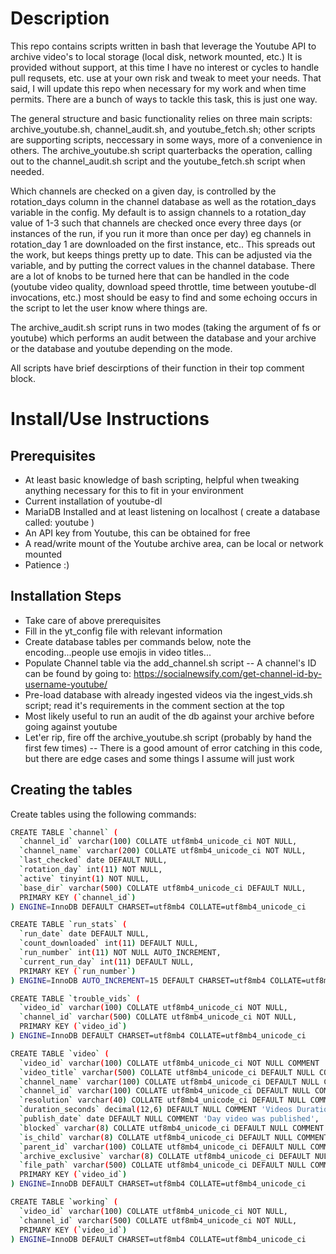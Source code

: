 # Description

This repo contains scripts written in bash that leverage the Youtube API to archive video's to local storage (local disk, network mounted, etc.)  It is provided without support, at this time I have no interest or cycles to handle pull requsets, etc. use at your own risk and tweak to meet your needs.  That said, I will update this repo when necessary for my work and when time permits.  There are a bunch of ways to tackle this task, this is just one way.  

The general structure and basic functionality relies on three main scripts: archive_youtube.sh, channel_audit.sh, and youtube_fetch.sh; other scripts are supporting scripts, neccessary in some ways, more of a convenience in others.  The archive_youtube.sh script quarterbacks the operation, calling out to the channel_audit.sh script and the youtube_fetch.sh script when needed. 

Which channels are checked on a given day, is controlled by the rotation_days column in the channel database as well as the rotation_days variable in the config.  My default is to assign channels to a rotation_day value of 1-3 such that channels are checked once every three days (or instances of the run, if you run it more than once per day) eg channels in rotation_day 1 are downloaded on the first instance, etc..  This spreads out the work, but keeps things pretty up to date.  This can be adjusted via the variable, and by putting the correct values in the channel database.  There are a lot of knobs to be turned here that can be handled in the code (youtube video quality, download speed throttle, time between youtube-dl invocations, etc.) most should be easy to find and some echoing occurs in the script to let the user know where things are.

The archive_audit.sh script runs in two modes (taking the argument of fs or youtube) which performs an audit between the database and your archive or the database and youtube depending on the mode.

All scripts have brief descirptions of their function in their top comment block.

# Install/Use Instructions

## Prerequisites

- At least basic knowledge of bash scripting, helpful when tweaking anything necessary for this to fit in your environment
- Current installation of youtube-dl
- MariaDB Installed and at least listening on localhost ( create a database called: youtube )
- An API key from Youtube, this can be obtained for free
- A read/write mount of the Youtube archive area, can be local or network mounted
- Patience :)

## Installation Steps

- Take care of above prerequisites
- Fill in the yt_config file with relevant information
- Create database tables per commands below, note the encoding...people use emojis in video titles...
- Populate Channel table via the add_channel.sh script
	-- A channel's ID can be found by going to: https://socialnewsify.com/get-channel-id-by-username-youtube/
- Pre-load database with already ingested videos via the ingest_vids.sh script; read it's requirements in the comment section at the top
- Most likely useful to run an audit of the db against your archive before going against youtube
- Let'er rip, fire off the archive_youtube.sh script (probably by hand the first few times)
	-- There is a good amount of error catching in this code, but there are edge cases and some things I assume will just work

## Creating the tables

Create tables using the following commands:
```bash
CREATE TABLE `channel` (
  `channel_id` varchar(100) COLLATE utf8mb4_unicode_ci NOT NULL,
  `channel_name` varchar(200) COLLATE utf8mb4_unicode_ci NOT NULL,
  `last_checked` date DEFAULT NULL,
  `rotation_day` int(11) NOT NULL,
  `active` tinyint(1) NOT NULL,
  `base_dir` varchar(500) COLLATE utf8mb4_unicode_ci DEFAULT NULL,
  PRIMARY KEY (`channel_id`)
) ENGINE=InnoDB DEFAULT CHARSET=utf8mb4 COLLATE=utf8mb4_unicode_ci
```

```bash
CREATE TABLE `run_stats` (
  `run_date` date DEFAULT NULL,
  `count_downloaded` int(11) DEFAULT NULL,
  `run_number` int(11) NOT NULL AUTO_INCREMENT,
  `current_run_day` int(11) DEFAULT NULL,
  PRIMARY KEY (`run_number`)
) ENGINE=InnoDB AUTO_INCREMENT=15 DEFAULT CHARSET=utf8mb4 COLLATE=utf8mb4_unicode_ci
```

```bash
CREATE TABLE `trouble_vids` (
  `video_id` varchar(100) COLLATE utf8mb4_unicode_ci NOT NULL,
  `channel_id` varchar(500) COLLATE utf8mb4_unicode_ci NOT NULL,
  PRIMARY KEY (`video_id`)
) ENGINE=InnoDB DEFAULT CHARSET=utf8mb4 COLLATE=utf8mb4_unicode_ci
```

```bash
CREATE TABLE `video` (
  `video_id` varchar(100) COLLATE utf8mb4_unicode_ci NOT NULL COMMENT 'Videos ID used as the primary key, unique across Youtube',
  `video_title` varchar(500) COLLATE utf8mb4_unicode_ci DEFAULT NULL COMMENT 'Videos Title per API',
  `channel_name` varchar(100) COLLATE utf8mb4_unicode_ci DEFAULT NULL COMMENT 'Channels Name without Spaces',
  `channel_id` varchar(100) COLLATE utf8mb4_unicode_ci DEFAULT NULL COMMENT 'Channel Main Playlist ID',
  `resolution` varchar(40) COLLATE utf8mb4_unicode_ci DEFAULT NULL COMMENT 'Videos Resolution in Pixels',
  `duration_seconds` decimal(12,6) DEFAULT NULL COMMENT 'Videos Duration in Seconds',
  `publish_date` date DEFAULT NULL COMMENT 'Day video was published',
  `blocked` varchar(8) COLLATE utf8mb4_unicode_ci DEFAULT NULL COMMENT 'Video in Playlist but Unvailable',
  `is_child` varchar(8) COLLATE utf8mb4_unicode_ci DEFAULT NULL COMMENT 'Video is Child of Another -- Not in API playlist',
  `parent_id` varchar(100) COLLATE utf8mb4_unicode_ci DEFAULT NULL COMMENT 'ID of Parent Video',
  `archive_exclusive` varchar(8) COLLATE utf8mb4_unicode_ci DEFAULT NULL COMMENT 'Video Gone or Private -- Not Found with API',
  `file_path` varchar(500) COLLATE utf8mb4_unicode_ci DEFAULT NULL COMMENT 'Path to Video File on Archive Server',
  PRIMARY KEY (`video_id`)
) ENGINE=InnoDB DEFAULT CHARSET=utf8mb4 COLLATE=utf8mb4_unicode_ci
```

```bash
CREATE TABLE `working` (
  `video_id` varchar(100) COLLATE utf8mb4_unicode_ci NOT NULL,
  `channel_id` varchar(500) COLLATE utf8mb4_unicode_ci NOT NULL,
  PRIMARY KEY (`video_id`)
) ENGINE=InnoDB DEFAULT CHARSET=utf8mb4 COLLATE=utf8mb4_unicode_ci
```
